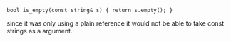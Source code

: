 ```
bool is_empty(const string& s) { return s.empty(); }
```
since it was only using a plain reference it would not be able to take const strings as a argument.
